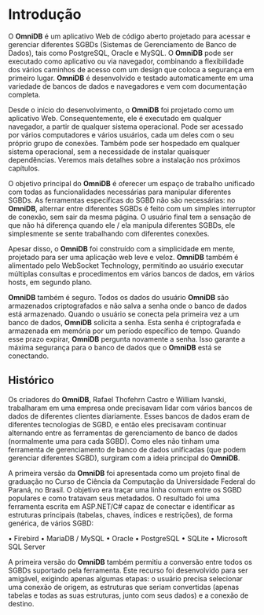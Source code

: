 # Introdução

O **OmniDB** é um aplicativo Web de código aberto projetado para acessar e gerenciar diferentes SGBDs (Sistemas de Gerenciamento de Banco de Dados), tais como PostgreSQL, Oracle e MySQL. O **OmniDB** pode ser executado como aplicativo ou via navegador, combinando a flexibilidade dos vários caminhos de acesso com um design que coloca a segurança em primeiro lugar. **OmniDB** é desenvolvido e testado automaticamente em uma variedade de bancos de dados e navegadores e vem com documentação completa.

Desde o início do desenvolvimento, o **OmniDB** foi projetado como um aplicativo Web. Consequentemente, ele é executado em qualquer navegador, a partir de qualquer sistema operacional. Pode ser acessado por vários computadores e vários usuários, cada um deles com o seu próprio grupo de conexões. Também pode ser hospedado em qualquer sistema operacional, sem a necessidade de instalar quaisquer dependências. Veremos mais detalhes sobre a instalação nos próximos capítulos.

O objetivo principal do **OmniDB** é oferecer um espaço de trabalho unificado com todas as funcionalidades necessárias para manipular diferentes SGBDs. As ferramentas específicas do SGBD não são necessárias: no **OmniDB**, alternar entre diferentes SGBDs é feito com um simples interruptor de conexão, sem sair da mesma página. O usuário final tem a  sensação de que não há diferença quando ele / ela manipula diferentes SGBDs, ele simplesmente se sente trabalhando com diferentes conexões.

Apesar disso, o **OmniDB** foi construído com a simplicidade em mente, projetado para ser uma aplicação web leve e veloz. **OmniDB** também é alimentado pelo WebSocket Technology, permitindo ao usuário executar múltiplas consultas e procedimentos em vários bancos de dados, em vários hosts, em segundo plano.

**OmniDB** também é seguro. Todos os dados do usuário **OmniDB** são armazenados criptografados e não salva a senha onde o banco de dados está armazenado. Quando o usuário se conecta pela primeira vez a um banco de dados, **OmniDB** solicita a senha. Esta senha é criptografada e armazenada em memória por um período específico de tempo. Quando esse prazo expirar, **OmniDB** pergunta novamente a senha. Isso garante a máxima segurança para o banco de dados que o **OmniDB** está se conectando.

## Histórico

Os criadores do **OmniDB**, Rafael Thofehrn Castro e William Ivanski, trabalharam em uma empresa onde precisavam lidar com vários bancos de dados de diferentes clientes diariamente. Esses bancos de dados eram de diferentes tecnologias de SGBD, e então eles precisavam continuar alternando entre as ferramentas de gerenciamento de banco de dados (normalmente uma para cada SGBD). Como eles não tinham uma ferramenta de gerenciamento de banco de dados unificadas (que podem gerenciar diferentes SGBD), surgiram com a ideia principal do **OmniDB**.

A primeira versão da **OmniDB** foi apresentada como um projeto final de graduação no Curso de Ciência da Computação da Universidade Federal do Paraná, no Brasil. O objetivo era traçar uma linha comum entre os SGBD populares e como tratavam seus metadados. O resultado foi uma ferramenta escrita em ASP.NET/C# capaz de conectar e identificar as estruturas principais (tabelas, chaves, índices e restrições), de forma genérica, de vários SGBD:

• Firebird
• MariaDB / MySQL
• Oracle
• PostgreSQL
• SQLite
• Microsoft SQL Server

A primeira versão do **OmniDB** também permitiu a conversão entre todos os SGBDs suportado pela ferramenta. Este recurso foi desenvolvido para ser amigável, exigindo apenas algumas etapas: o usuário precisa selecionar uma conexão de origem, as estruturas que seriam convertidas (apenas tabelas e todas as suas estruturas, junto com seus dados) e a conexão de destino.
